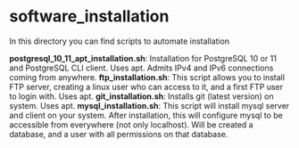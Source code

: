 # software_installation
In this directory you can find scripts to automate installation

**postgresql_10_11_apt_installation.sh**: Installation for PostgreSQL 10 or 11 and PostgreSQL CLI client. Uses apt. Admits IPv4 and IPv6 connections coming from anywhere.
**ftp_installation.sh**: This script allows you to install FTP server, creating a linux user who can access to it, and a first FTP user to login with. Uses apt.
**git_installation.sh**: Installs git (latest version) on system. Uses apt.
**mysql_installation.sh**: This script will install mysql server and client on your system. After installation, this will configure mysql to be accessible from everywhere (not only localhost). Will be created a database, and a user with all permissions on that database.